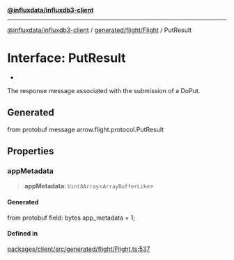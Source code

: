 [**@influxdata/influxdb3-client**](../../../../index.md)

***

[@influxdata/influxdb3-client](../../../../modules.md) / [generated/flight/Flight](../index.md) / PutResult

# Interface: PutResult

*
The response message associated with the submission of a DoPut.

## Generated

from protobuf message arrow.flight.protocol.PutResult

## Properties

### appMetadata

> **appMetadata**: `Uint8Array`\<`ArrayBufferLike`\>

#### Generated

from protobuf field: bytes app_metadata = 1;

#### Defined in

[packages/client/src/generated/flight/Flight.ts:537](https://github.com/InfluxCommunity/influxdb3-js/blob/6328be2232de5032f7226e569b6b0154d8900f73/packages/client/src/generated/flight/Flight.ts#L537)
